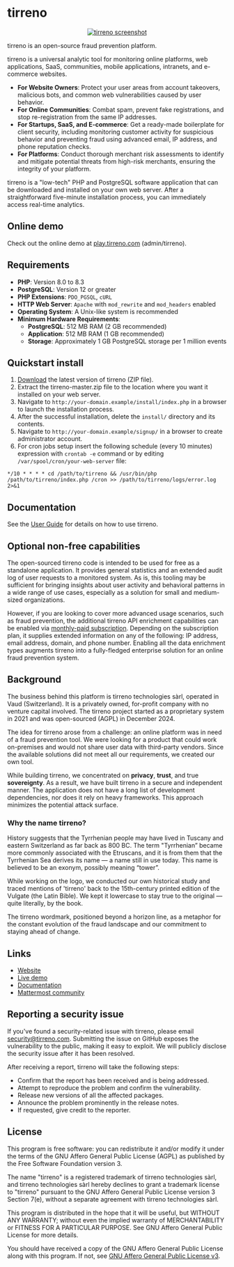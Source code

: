 # tirreno

<p align="center">
    <a href="https://www.tirreno.com/" target="_blank">
        <img src="https://www.tirreno.com/double-screen.jpg" alt="tirreno screenshot" />
    </a>
</p>

tirreno is an open-source fraud prevention platform.

tirreno is a universal analytic tool for monitoring online platforms, web applications, SaaS, communities, mobile applications, intranets, and e-commerce websites.

* **For Website Owners**: Protect your user areas from account takeovers, malicious bots, and common web vulnerabilities caused by user behavior.
* **For Online Communities**: Combat spam, prevent fake registrations, and stop re-registration from the same IP addresses.
* **For Startups, SaaS, and E-commerce**: Get a ready-made boilerplate for client security, including monitoring customer activity for suspicious behavior and preventing fraud using advanced email, IP address, and phone reputation checks.
* **For Platforms**: Conduct thorough merchant risk assessments to identify and mitigate potential threats from high-risk merchants, ensuring the integrity of your platform.

tirreno is a "low-tech" PHP and PostgreSQL software application that can be downloaded and installed on your own web server. After a straightforward five-minute installation process, you can immediately access real-time analytics.

## Online demo

Check out the online demo at [play.tirreno.com](https://play.tirreno.com) (admin/tirreno).

## Requirements

* **PHP**: Version 8.0 to 8.3
* **PostgreSQL**: Version 12 or greater
* **PHP Extensions**: `PDO_PGSQL`, `cURL`
* **HTTP Web Server**: `Apache` with `mod_rewrite` and `mod_headers` enabled
* **Operating System**: A Unix-like system is recommended
* **Minimum Hardware Requirements**:
    * **PostgreSQL**: 512 MB RAM (2 GB recommended)
    * **Application**: 512 MB RAM (1 GB recommended)
    * **Storage**: Approximately 1 GB PostgreSQL storage per 1 million events

## Quickstart install

1. [Download](https://www.tirreno.com/download.php) the latest version of tirreno (ZIP file).
2. Extract the tirreno-master.zip file to the location where you want it installed on your web server.
3. Navigate to `http://your-domain.example/install/index.php` in a browser to launch the installation process.
4. After the successful installation, delete the `install/` directory and its contents.
5. Navigate to `http://your-domain.example/signup/` in a browser to create administrator account.
6. For cron jobs setup insert the following schedule (every 10 minutes) expression with `crontab -e` command or by editing `/var/spool/cron/your-web-server` file:
```
*/10 * * * * cd /path/to/tirreno && /usr/bin/php /path/to/tirreno/index.php /cron >> /path/to/tirreno/logs/error.log 2>&1
```

## Documentation

See the [User Guide](https://docs.tirreno.com/) for details on how to use tirreno.

## Optional non-free capabilities

The open-sourced tirreno code is intended to be used for free as a standalone application. It provides general statistics and an extended audit log of user requests to a monitored system. As is, this tooling may be sufficient for bringing insights about user activity and behavioral patterns in a wide range of use cases, especially as a solution for small and medium-sized organizations.

However, if you are looking to cover more advanced usage scenarios, such as fraud prevention, the additional tirreno API enrichment capabilities can be enabled via [monthly-paid subscription](https://www.tirreno.com/pricing/). Depending on the subscription plan, it supplies extended information on any of the following: IP address, email address, domain, and phone number. Enabling all the data enrichment types augments tirreno into a fully-fledged enterprise solution for an online fraud prevention system.

## Background

The business behind this platform is tirreno technologies sàrl, operated in Vaud (Switzerland). It is a privately owned, for-profit company with no venture capital involved. The tirreno project started as a proprietary system in 2021 and was open-sourced (AGPL) in December 2024.

The idea for tirreno arose from a challenge: an online platform was in need of a fraud prevention tool. We were looking for a product that could work on-premises and would not share user data with third-party vendors. Since the available solutions did not meet all our requirements, we created our own tool.

While building tirreno, we concentrated on **privacy**, **trust**, and true **sovereignty**. As a result, we have built tirreno in a secure and independent manner. The application does not have a long list of development dependencies, nor does it rely on heavy frameworks. This approach minimizes the potential attack surface.

### Why the name tirreno?

History suggests that the Tyrrhenian people may have lived in Tuscany and eastern Switzerland as far back as 800 BC. The term "Tyrrhenian” became more commonly associated with the Etruscans, and it is from them that the Tyrrhenian Sea derives its name — a name still in use today. This name is believed to be an exonym, possibly meaning “tower”.

While working on the logo, we conducted our own historical study and traced mentions of 'tirreno' back to the 15th-century printed edition of the Vulgate (the Latin Bible). We kept it lowercase to stay true to the original — quite literally, by the book.

The tirreno wordmark, positioned beyond a horizon line, as a metaphor for the constant evolution of the fraud landscape and our commitment to staying ahead of change.

## Links

- [Website](https://www.tirreno.com)
- [Live demo](https://play.tirreno.com)
- [Documentation](https://docs.tirreno.com)
- [Mattermost community](https://chat.tirreno.com)

## Reporting a security issue

If you've found a security-related issue with tirreno, please email security@tirreno.com. Submitting the issue on GitHub exposes the vulnerability to the public, making it easy to exploit. We will publicly disclose the security issue after it has been resolved.

After receiving a report, tirreno will take the following steps:

- Confirm that the report has been received and is being addressed.
- Attempt to reproduce the problem and confirm the vulnerability.
- Release new versions of all the affected packages.
- Announce the problem prominently in the release notes.
- If requested, give credit to the reporter.

## License

This program is free software: you can redistribute it and/or modify it under the terms of the GNU Affero General Public License (AGPL) as published by the Free Software Foundation version 3.

The name "tirreno" is a registered trademark of tirreno technologies sàrl, and tirreno technologies sàrl hereby declines to grant a trademark license to "tirreno" pursuant to the GNU Affero General Public License version 3 Section 7(e), without a separate agreement with tirreno technologies sàrl.

This program is distributed in the hope that it will be useful, but WITHOUT ANY WARRANTY; without even the implied warranty of MERCHANTABILITY or FITNESS FOR A PARTICULAR PURPOSE. See GNU Affero General Public License for more details.

You should have received a copy of the GNU Affero General Public License along with this program. If not, see [GNU Affero General Public License v3](https://www.gnu.org/licenses/agpl-3.0.txt).

